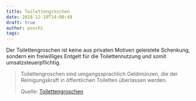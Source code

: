```yaml
---
title: Toilettengroschen
date: 2018-12-10T14:00:49
draft: true
author: poschi
tags: 
---
```


Der Toilettengroschen ist keine aus privaten Motiven geleistete Schenkung,
sondern ein freiwilliges Entgelt für die Toilettennutzung und somit
umsatzsteuerpflichtig. 

> Toilettengroschen sind  umgangssprachlich Geldmünzen, die der Reinigungskraft
> in  öffentlichen Toiletten überlassen werden.
>
> Quelle: [Toilettengroschen](https://de.wikipedia.org/wiki/Toilettengroschen)
